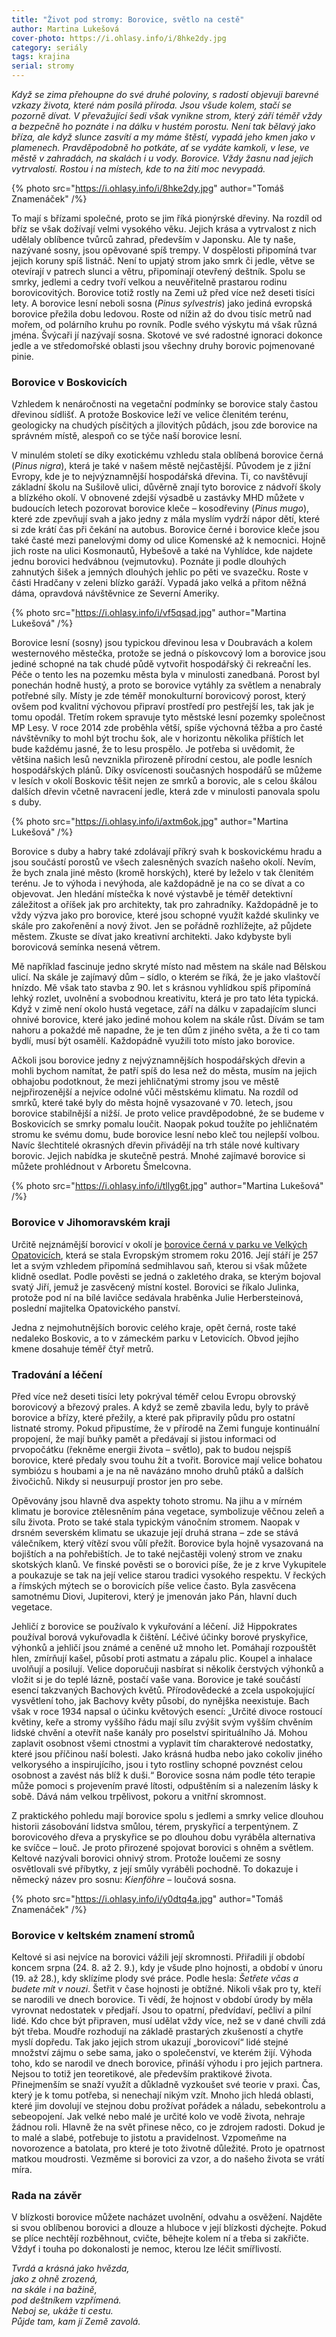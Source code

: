 ```yaml
---
title: "Život pod stromy: Borovice, světlo na cestě"
author: Martina Lukešová
cover-photo: https://i.ohlasy.info/i/8hke2dy.jpg
category: seriály
tags: krajina
serial: stromy
---
```


*Když se zima přehoupne do své druhé poloviny, s radostí objevuji barevné vzkazy života, které nám posílá příroda. Jsou všude kolem, stačí se pozorně dívat. V převažující šedi však vynikne strom, který září téměř vždy a bezpečně ho poznáte i na dálku v hustém porostu. Není tak bělavý jako bříza, ale když slunce zasvítí a my máme štěstí, vypadá jeho kmen jako v plamenech. Pravděpodobně ho potkáte, ať se vydáte kamkoli, v lese, ve městě v zahradách, na skalách i u vody. Borovice. Vždy žasnu nad jejich vytrvalostí. Rostou i na místech, kde to na žití moc nevypadá.*

{% photo src="https://i.ohlasy.info/i/8hke2dy.jpg" author="Tomáš Znamenáček" /%}

To mají s břízami společné, proto se jim říká pionýrské dřeviny. Na rozdíl od bříz se však dožívají velmi vysokého věku. Jejich krása a vytrvalost z nich udělaly oblíbence tvůrců zahrad, především v Japonsku. Ale ty naše, nazývané sosny, jsou opěvované spíš trempy. V dospělosti připomíná tvar jejich koruny spíš listnáč. Není to upjatý strom jako smrk či jedle, větve se otevírají v patrech slunci a větru, připomínají otevřený deštník. Spolu se smrky, jedlemi a cedry tvoří velkou a neuvěřitelně prastarou rodinu borovicovitých. Borovice totiž rostly na Zemi už před více než deseti tisíci lety. A borovice lesní neboli sosna (*Pinus sylvestris*) jako jediná evropská borovice přežila dobu ledovou. Roste od nížin až do dvou tisíc metrů nad mořem, od polárního kruhu po rovník. Podle svého výskytu má však různá jména. Švýcaři jí nazývají sosna. Skotové ve své radostné ignoraci dokonce jedle a ve středomořské oblasti jsou všechny druhy borovic pojmenované pinie. 

### Borovice v Boskovicích

Vzhledem k nenáročnosti na vegetační podmínky se borovice staly častou dřevinou sídlišť. A protože Boskovice leží ve velice členitém terénu, geologicky na chudých písčitých a jílovitých půdách, jsou zde borovice na správném místě, alespoň co se týče naší borovice lesní.

V minulém století se díky exotickému vzhledu stala oblíbená borovice černá (*Pinus nigra*), která je také v našem městě nejčastější. Původem je z jižní Evropy, kde je to nejvýznamnější hospodářská dřevina. Ti, co navštěvují základní školu na Sušilově ulici, důvěrně znají tyto borovice z nádvoří školy a blízkého okolí. V obnovené zdejší výsadbě u zastávky MHD můžete v budoucích letech pozorovat borovice kleče – kosodřeviny (*Pinus mugo*), které zde zpevňují svah a jako jedny z mála myslím vydrží nápor dětí, které si zde krátí čas při čekání na autobus. Borovice černé i borovice kleče jsou také časté mezi panelovými domy od ulice Komenské až k nemocnici. Hojně jich roste na ulici Kosmonautů, Hybešově a také na Vyhlídce, kde najdete jednu borovici hedvábnou (vejmutovku). Poznáte ji podle dlouhých zahnutých šišek a jemných dlouhých jehlic po pěti ve svazečku. Roste v části Hradčany v zeleni blízko garáží. Vypadá jako velká a přitom něžná dáma, opravdová návštěvnice ze Severní Ameriky.

{% photo src="https://i.ohlasy.info/i/vf5qsad.jpg" author="Martina Lukešová" /%}

Borovice lesní (sosny) jsou typickou dřevinou lesa v Doubravách a kolem westernového městečka, protože se jedná o pískovcový lom a borovice jsou jediné schopné na tak chudé půdě vytvořit hospodářský či rekreační les. Péče o tento les na pozemku města byla v minulosti zanedbaná. Porost byl ponechán hodně hustý, a proto se borovice vytáhly za světlem a nenabraly potřebné síly. Místy je zde téměř monokulturní borovicový porost, který ovšem pod kvalitní výchovou připraví prostředí pro pestřejší les, tak jak je tomu opodál. Třetím rokem spravuje tyto městské lesní pozemky společnost MP Lesy. V roce 2014 zde proběhla větší, spíše výchovná těžba a pro časté návštěvníky to mohl být trochu šok, ale v horizontu několika příštích let bude každému jasné, že to lesu prospělo. Je potřeba si uvědomit, že většina našich lesů nevznikla přirozeně přírodní cestou, ale podle lesních hospodářských plánů. Díky osvícenosti současných hospodářů se můžeme v lesích v okolí Boskovic těšit nejen ze smrků a borovic, ale s celou škálou dalších dřevin včetně navracení jedle, která zde v minulosti panovala spolu s duby.

{% photo src="https://i.ohlasy.info/i/axtm6ok.jpg" author="Martina Lukešová" /%}

Borovice s duby a habry také zdolávají příkrý svah k boskovickému hradu a jsou součástí porostů ve všech zalesněných svazích našeho okolí. Nevím, že bych znala jiné město (kromě horských), které by leželo v tak členitém terénu. Je to výhoda i nevýhoda, ale každopádně je na co se dívat a co objevovat. Jen hledání místečka k nové výstavbě je téměř detektivní záležitost a oříšek jak pro architekty, tak pro zahradníky. Každopádně je to vždy výzva jako pro borovice, které jsou schopné využít každé skulinky ve skále pro zakořenění a nový život. Jen se pořádně rozhlížejte, až půjdete městem. Zkuste se dívat jako kreativní architekti. Jako kdybyste byli borovicová semínka nesená větrem.

Mě například fascinuje jedno skryté místo nad městem na skále nad Bělskou ulicí. Na skále je zajímavý dům – sídlo, o kterém se říká, že je jako vlaštovčí hnízdo. Mě však tato stavba z 90. let s krásnou vyhlídkou spíš připomíná lehký rozlet, uvolnění a svobodnou kreativitu, která je pro tato léta typická. Když v zimě není okolo hustá vegetace, září na dálku v zapadajícím slunci ohnivé borovice, které jako jediné mohou kolem na skále růst. Dívám se tam nahoru a pokaždé mě napadne, že je ten dům z jiného světa, a že ti co tam bydlí, musí být osamělí. Každopádně využili toto místo jako borovice.

Ačkoli jsou borovice jedny z nejvýznamnějších hospodářských dřevin a mohli bychom namítat, že patří spíš do lesa než do města, musím na jejich obhajobu podotknout, že mezi jehličnatými stromy jsou ve městě nejpřirozenější a nejvíce odolné vůči městskému klimatu. Na rozdíl od smrků, které také byly do města hojně vysazované v 70. letech, jsou borovice stabilnější a nižší. Je proto velice pravděpodobné, že se budeme v Boskovicích se smrky pomalu loučit. Naopak pokud toužíte po jehličnatém stromu ke svému domu, bude borovice lesní nebo kleč tou nejlepší volbou. Navíc šlechtitelé okrasných dřevin přivádějí na trh stále nové kultivary borovic. Jejich nabídka je skutečně pestrá. Mnohé zajímavé borovice si můžete prohlédnout v Arboretu Šmelcovna.

{% photo src="https://i.ohlasy.info/i/tllyg6t.jpg" author="Martina Lukešová" /%}

### Borovice v Jihomoravském kraji

Určitě nejznámější borovicí v okolí je [borovice černá v parku ve Velkých Opatovicích](/clanky/2015/02/opatovicka-borovice.html), která se stala Evropským stromem roku 2016. Její stáří je 257 let a svým vzhledem připomíná sedmihlavou saň, kterou si však můžete klidně osedlat. Podle pověsti se jedná o zakletého draka, se kterým bojoval svatý Jiří, jemuž je zasvěcený místní kostel. Borovici se říkalo Julinka, protože pod ní na bílé lavičce sedávala hraběnka Julie Herbersteinová, poslední majitelka Opatovického panství.

Jedna z nejmohutnějších borovic celého kraje, opět černá, roste také nedaleko Boskovic, a to v zámeckém parku v Letovicích. Obvod jejího kmene dosahuje téměř čtyř metrů. 

### Tradování a léčení

Před více než deseti tisíci lety pokrýval téměř celou Evropu obrovský borovicový a březový prales. A když se země zbavila ledu, byly to právě borovice a břízy, které přežily, a které pak připravily půdu pro ostatní listnaté stromy. Pokud připustíme, že v přírodě na Zemi funguje kontinuální propojení, že mají buňky pamět a předávají si jistou informaci od prvopočátku (řekněme energii života – světlo), pak to budou nejspíš borovice, které předaly svou touhu žít a tvořit. Borovice mají velice bohatou symbiózu s houbami a je na ně navázáno mnoho druhů ptáků a dalších živočichů. Nikdy si neusurpují prostor jen pro sebe.

Opěvovány jsou hlavně dva aspekty tohoto stromu. Na jihu a v mírném klimatu je borovice ztělesněním pána vegetace, symbolizuje věčnou zeleň a sílu života. Proto se také stala typickým vánočním stromem. Naopak v drsném severském klimatu se ukazuje její druhá strana – zde se stává válečníkem, který vítězí svou vůlí přežít. Borovice byla hojně vysazovaná na bojištích a na pohřebištích. Je to také nejčastěji volený strom ve znaku skotských klanů. Ve finské pověsti se o borovici píše, že je z krve Vykupitele a poukazuje se tak na její velice starou tradici vysokého respektu. V řeckých a římských mýtech se o borovicích píše velice často. Byla zasvěcena samotnému Diovi, Jupiterovi, který je jmenován jako Pán, hlavní duch vegetace.

Jehličí z borovice se používalo k vykuřování a léčení. Již Hippokrates používal borová vykuřovadla k čištění. Léčivé účinky borové pryskyřice, výhonků a jehličí jsou známé a ceněné už mnoho let. Pomáhají rozpouštět hlen, zmírňují kašel, působí proti astmatu a zápalu plic. Koupel a inhalace uvolňují a posilují. Velice doporučuji nasbírat si několik čerstvých výhonků a vložit si je do teplé lázně, postačí vaše vana. Borovice je také součástí esencí takzvaných Bachových květů. Přírodovědecké a zcela uspokojující vysvětlení toho, jak Bachovy květy působí, do nynějška neexistuje. Bach však v roce 1934 napsal o účinku květových esencí: „Určité divoce rostoucí květiny, keře a stromy vyššího řádu mají sílu zvýšit svým vyšším chvěním lidské chvění a otevřít naše kanály pro poselství spirituálního Já. Mohou zaplavit osobnost všemi ctnostmi a vyplavit tím charakterové nedostatky, které jsou příčinou naší bolesti. Jako krásná hudba nebo jako cokoliv jiného velkorysého a inspirujícího, jsou i tyto rostliny schopné povznést celou osobnost a zavést nás blíž k duši.“ Borovice sosna nám podle této terapie může pomoci s projevením pravé lítosti, odpuštěním si a nalezením lásky k sobě. Dává nám velkou trpělivost, pokoru a vnitřní skromnost.

Z praktického pohledu mají borovice spolu s jedlemi a smrky velice dlouhou historii zásobování lidstva smůlou, térem, pryskyřicí a terpentýnem. Z borovicového dřeva a pryskyřice se po dlouhou dobu vyráběla alternativa ke svíčce – louč. Je proto přirozené spojovat borovici s ohněm a světlem. Keltové nazývali borovici ohnivý strom. Protože loučemi ze sosny osvětlovali své příbytky, z její smůly vyráběli pochodně. To dokazuje i německý název pro sosnu: *Kienföhre* – loučová sosna.

{% photo src="https://i.ohlasy.info/i/y0dtq4a.jpg" author="Tomáš Znamenáček" /%}

### Borovice v keltském znamení stromů

Keltové si asi nejvíce na borovici vážili její skromnosti. Přiřadili jí období koncem srpna (24. 8. až 2. 9.), kdy je všude plno hojnosti, a období v únoru (19. až 28.), kdy sklízíme plody své práce. Podle hesla: *Šetřete včas a budete mít v nouzi*. Šetřit v čase hojnosti je obtížné. Nikoli však pro ty, kteří se narodili ve dnech borovice. Ti vědí, že hojnost v období úrody by měla vyrovnat nedostatek v předjaří. Jsou to opatrní, předvídaví, pečliví a pilní lidé. Kdo chce být připraven, musí udělat vždy více, než se v dané chvíli zdá být třeba. Moudře rozhodují na základě prastarých zkušeností a chytře myslí dopředu. Tak jako jejich strom ukazují „borovicoví“ lidé stejné množství zájmu o sebe sama, jako o společenství, ve kterém žijí. Výhoda toho, kdo se narodil ve dnech borovice, přináší výhodu i pro jejich partnera. Nejsou to totiž jen teoretikové, ale především praktikové života. Přinejmenším se snaží využít a důkladně vyzkoušet své teorie v praxi. Čas, který je k tomu potřeba, si nenechají nikým vzít. Mnoho jich hledá oblasti, které jim dovolují ve stejnou dobu prožívat pořádek a náladu, sebekontrolu a sebeopojení. Jak velké nebo malé je určité kolo ve vodě života, nehraje žádnou roli. Hlavně že na svět přinese něco, co je zdrojem radosti. Dokud je to malé a slabé, potřebuje to jistotu a pravidelnost. Vzpomeňme na novorozence a batolata, pro které je toto životně důležité. Proto je opatrnost matkou moudrosti. Vezměme si borovici za vzor, a do našeho života se vrátí míra.

### Rada na závěr

V blízkosti borovice můžete nacházet uvolnění, odvahu a osvěžení. Najděte si svou oblíbenou borovici a dlouze a hluboce v její blízkosti dýchejte. Pokud se plíce nechtějí rozběhnout, cvičte, běhejte kolem ní a třeba si zakřičte. Vždyť i touha po dokonalosti je nemoc, kterou lze léčit smířlivostí. 

*Tvrdá a krásná jako hvězda,  
jako z ohně zrozená,  
na skále i na bažině,  
pod deštníkem vzpřímená.  
Neboj se, ukáže ti cestu.  
Půjde tam, kam jí Země zavolá.*

